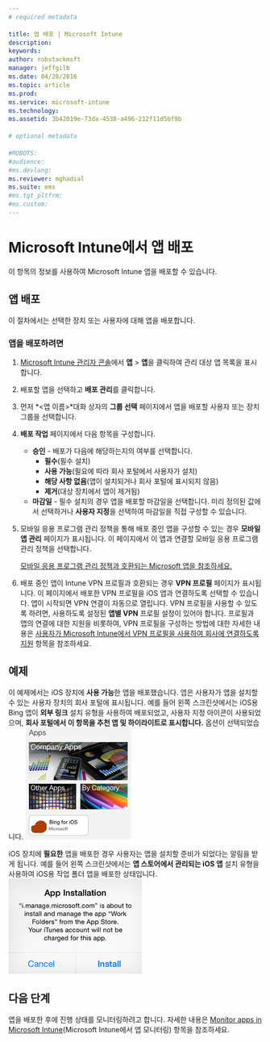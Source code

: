 ```yaml
---
# required metadata

title: 앱 배포 | Microsoft Intune
description:
keywords:
author: robstackmsft
manager: jeffgilb
ms.date: 04/28/2016
ms.topic: article
ms.prod:
ms.service: microsoft-intune
ms.technology:
ms.assetid: 3b42019e-73da-4538-a496-212f11d5bf9b

# optional metadata

#ROBOTS:
#audience:
#ms.devlang:
ms.reviewer: mghadial
ms.suite: ems
#ms.tgt_pltfrm:
#ms.custom:
---
```

# Microsoft Intune에서 앱 배포

이 항목의 정보를 사용하여 Microsoft Intune 앱을 배포할 수 있습니다.


## 앱 배포
이 절차에서는 선택한 장치 또는 사용자에 대해 앱을 배포합니다.

### 앱을 배포하려면

1. [Microsoft Intune 관리자 콘솔](https://manage.microsoft.com)에서 **앱** &gt; **앱**을 클릭하여 관리 대상 앱 목록을 표시합니다.

2.  배포할 앱을 선택하고 **배포 관리**를 클릭합니다.

3.  먼저 *&lt;앱 이름&gt;*대화 상자의 **그룹 선택** 페이지에서 앱을 배포할 사용자 또는 장치 그룹을 선택합니다.

4.  **배포 작업** 페이지에서 다음 항목을 구성합니다.

    - **승인** - 배포가 다음에 해당하는지의 여부를 선택합니다.
        - **필수**(필수 설치)
        - **사용 가능**(필요에 따라 회사 포털에서 사용자가 설치)
        - **해당 사항 없음**(앱이 설치되거나 회사 포털에 표시되지 않음)
        - **제거**(대상 장치에서 앱이 제거됨)
    - **마감일** - 필수 설치의 경우 앱을 배포할 마감일을 선택합니다. 미리 정의된 값에서 선택하거나 **사용자 지정**을 선택하여 마감일을 직접 구성할 수 있습니다.

5. 모바일 응용 프로그램 관리 정책을 통해 배포 중인 앱을 구성할 수 있는 경우 **모바일 앱 관리** 페이지가 표시됩니다. 이 페이지에서 이 앱과 연결할 모바일 응용 프로그램 관리 정책을 선택합니다.

    [모바일 응용 프로그램 관리 정책과 호환되는 Microsoft 앱을 참조하세요.](https://www.microsoft.com/en-us/server-cloud/products/microsoft-intune/partners.aspx)

6. 배포 중인 앱이 Intune VPN 프로필과 호환되는 경우 **VPN 프로필** 페이지가 표시됩니다. 이 페이지에서 배포한 VPN 프로필을 iOS 앱과 연결하도록 선택할 수 있습니다. 앱이 시작되면 VPN 연결이 자동으로 열립니다. VPN 프로필을 사용할 수 있도록 하려면, 사용하도록 설정된 **앱별 VPN** 프로필 설정이 있어야 합니다.
 프로필과 앱의 연결에 대한 지원을 비롯하여, VPN 프로필을 구성하는 방법에 대한 자세한 내용은 [사용자가 Microsoft Intune에서 VPN 프로필을 사용하여 회사에 연결하도록 지원](vpn-connections-in-microsoft-intune.md) 항목을 참조하세요.

## 예제

이 예제에서는 iOS 장치에 **사용 가능**한 앱을 배포했습니다.
앱은 사용자가 앱을 설치할 수 있는 사용자 장치의 회사 포털에 표시됩니다. 예를 들어 왼쪽 스크린샷에서는 iOS용 Bing 앱이 **외부 링크** 설치 유형을 사용하여 배포되었고, 사용자 지정 아이콘이 사용되었으며, **회사 포털에서 이 항목을 추천 앱 및 하이라이트로 표시합니다.** 옵션이 선택되었습니다.
    ![iOS 사용 가능한 앱](./media/available-install-on-iOS.png)

iOS 장치에 **필요한** 앱을 배포한 경우 사용자는 앱을 설치할 준비가 되었다는 알림을 받게 됩니다. 예를 들어 왼쪽 스크린샷에서는 **앱 스토어에서 관리되는 iOS 앱** 설치 유형을 사용하여 iOS용 작업 폴더 앱을 배포한 상태입니다.
    ![iOS 필수 앱](./media/iOS-Required-install.PNG)

## 다음 단계

앱을 배포한 후에 진행 상태를 모니터링하려고 합니다. 자세한 내용은 [Monitor apps in Microsoft Intune](monitor-apps-in-microsoft-intune.md)(Microsoft Intune에서 앱 모니터링) 항목을 참조하세요.


<!--HONumber=Jun16_HO2-->


